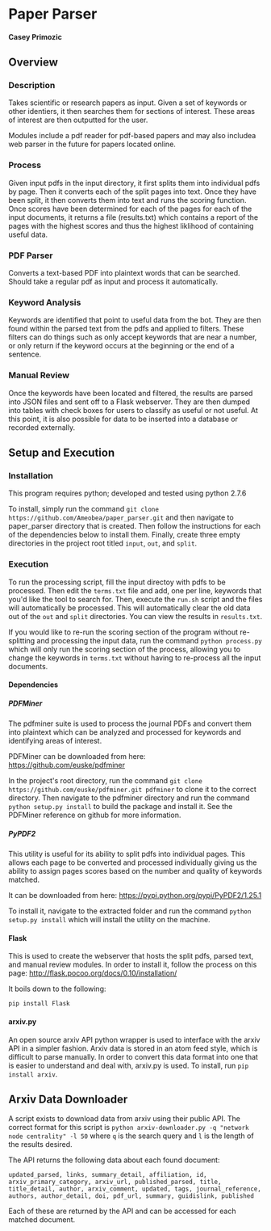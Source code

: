 # Paper Parser
#### Casey Primozic

## Overview

### Description
Takes scientific or research papers as input.  Given a set of keywords or other identiers, it then searches them for sections of interest.  These areas of interest are then outputted for the user.

Modules include a pdf reader for pdf-based papers and may also includea web parser in the future for papers located online.

### Process
Given input pdfs in the input directory, it first splits them into individual pdfs by page.  Then it converts each of the split pages into text.  Once they have been split, it then converts them into text and runs the scoring function.  Once scores have been determined for each of the pages for each of the input documents, it returns a file (results.txt) which contains a report of the pages with the highest scores and thus the highest liklihood of containing useful data.

### PDF Parser
Converts a text-based PDF into plaintext words that can be searched.  Should take a regular pdf as input and process it automatically.

### Keyword Analysis
Keywords are identified that point to useful data from the bot.  They are then found within the parsed text from the pdfs and applied to filters.  These filters can do things such as only accept keywords that are near a number, or only return if the keyword occurs at the beginning or the end of a sentence.

### Manual Review
Once the keywords have been located and filtered, the results are parsed into JSON files and sent off to a Flask webserver.  They are then dumped into tables with check boxes for users to classify as useful or not useful.  At this point, it is also possible for data to be inserted into a database or recorded externally.

## Setup and Execution

### Installation
This program requires python; developed and tested using python 2.7.6

To install, simply run the command `git clone https://github.com/Ameobea/paper_parser.git` and then navigate to paper_parser directory that is created.  Then follow the instructions for each of the dependencies below to install them.  Finally, create three empty directories in the project root titled `input`, `out`, and `split`.

### Execution
To run the processing script, fill the input directoy with pdfs to be processed.  Then edit the `terms.txt` file and add, one per line, keywords that you'd like the tool to search for.  Then, execute the `run.sh` script and the files will automatically be processed.  This will automatically clear the old data out of the `out` and `split` directories.  You can view the results in `results.txt`.

If you would like to re-run the scoring section of the program without re-splitting and processing the input data, run the command `python process.py` which will only run the scoring section of the process, allowing you to change the keywords in `terms.txt` without having to re-process all the input documents.

#### Dependencies
##### PDFMiner
The pdfminer suite is used to process the journal PDFs and convert them into plaintext which can be analyzed and processed for keywords and identifying areas of interest.

PDFMiner can be downloaded from here: https://github.com/euske/pdfminer

In the project's root directory, run the command `git clone https://github.com/euske/pdfminer.git pdfminer` to clone it to the correct directory.  Then navigate to the pdfminer directory and run the command `python setup.py install` to build the package and install it.  See the PDFMiner reference on github for more information.

##### PyPDF2
This utility is useful for its ability to split pdfs into individual pages.  This allows each page to be converted and processed individually giving us the ability to assign pages scores based on the number and quality of keywords matched.

It can be downloaded from here: https://pypi.python.org/pypi/PyPDF2/1.25.1

To install it, navigate to the extracted folder and run the command `python setup.py install` which will install the utility on the machine.

#### Flask
This is used to create the webserver that hosts the split pdfs, parsed text, and manual review modules.  In order to install it, follow the process on this page: http://flask.pocoo.org/docs/0.10/installation/

It boils down to the following:

`pip install Flask`

#### arxiv.py
An open source arxiv API python wrapper is used to interface with the arxiv API in a simpler fashion.  Arxiv data is stored in an atom feed style, which is difficult to parse manually.  In order to convert this data format into one that is easier to understand and deal with, arxiv.py is used.  To install, run `pip install arxiv`.

## Arxiv Data Downloader
A script exists to download data from arxiv using their public API.  The correct format for this script is `python arxiv-downloader.py -q "network node centrality" -l 50` where `q` is the search query and `l` is the length of the results desired.

The API returns the following data about each found document:

`updated_parsed, links, summary_detail, affiliation, id, arxiv_primary_category, arxiv_url, published_parsed, title, title_detail, author, arxiv_comment, updated, tags, journal_reference, authors, author_detail, doi, pdf_url, summary, guidislink, published`

Each of these are returned by the API and can be accessed for each matched document.
